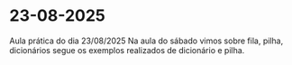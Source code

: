 # 23-08-2025
Aula prática do dia 23/08/2025
Na aula do sábado vimos sobre fila, pilha, dicionários segue os exemplos realizados de dicionário e pilha.
